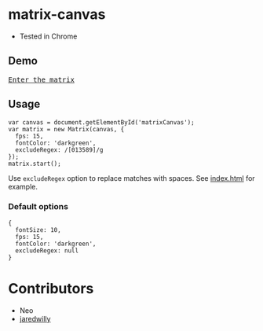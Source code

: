 # matrix-canvas

- Tested in Chrome

## Demo

[<kbd>Enter the matrix</kbd>](https://stigok.github.io/matrix-canvas)

## Usage

    var canvas = document.getElementById('matrixCanvas');
    var matrix = new Matrix(canvas, {
      fps: 15,
      fontColor: 'darkgreen',
      excludeRegex: /[013589]/g
    });
    matrix.start();

Use `excludeRegex` option to replace matches with spaces.
See [index.html](index.html) for example.


### Default options

    {
      fontSize: 10,
      fps: 15,
      fontColor: 'darkgreen',
      excludeRegex: null
    }

# Contributors

- Neo
- [jaredwilly](http://stackoverflow.com/a/8486324/90674)
